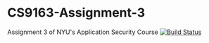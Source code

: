 # CS9163-Assignment-3
Assignment 3 of NYU's Application Security Course
[![Build Status](https://travis-ci.com/ponathanjun/CS9163-Assignment-3.svg?branch=master)](https://travis-ci.com/ponathanjun/CS9163-Assignment-3)
